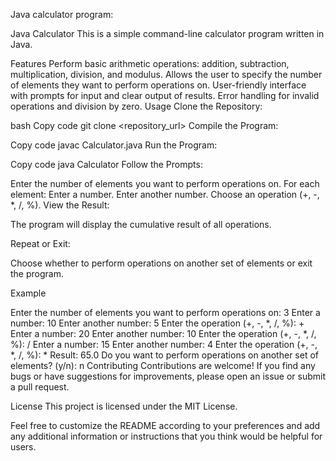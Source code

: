 Java calculator program:

Java Calculator
This is a simple command-line calculator program written in Java.

Features
Perform basic arithmetic operations: addition, subtraction, multiplication, division, and modulus.
Allows the user to specify the number of elements they want to perform operations on.
User-friendly interface with prompts for input and clear output of results.
Error handling for invalid operations and division by zero.
Usage
Clone the Repository:

bash
Copy code
git clone <repository_url>
Compile the Program:

Copy code
javac Calculator.java
Run the Program: 

Copy code
java Calculator
Follow the Prompts:

Enter the number of elements you want to perform operations on.
For each element:
Enter a number.
Enter another number.
Choose an operation (+, -, *, /, %).
View the Result:

The program will display the cumulative result of all operations.

Repeat or Exit:

Choose whether to perform operations on another set of elements or exit the program.


Example

Enter the number of elements you want to perform operations on: 3
Enter a number: 10
Enter another number: 5
Enter the operation (+, -, *, /, %): +
Enter a number: 20
Enter another number: 10
Enter the operation (+, -, *, /, %): /
Enter a number: 15
Enter another number: 4
Enter the operation (+, -, *, /, %): *
Result: 65.0
Do you want to perform operations on another set of elements? (y/n): n
Contributing
Contributions are welcome! If you find any bugs or have suggestions for improvements, please open an issue or submit a pull request.

License
This project is licensed under the MIT License.

Feel free to customize the README according to your preferences and add any additional information or instructions that you think would be helpful for users.





